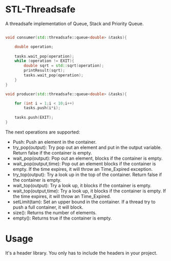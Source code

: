 # STL-Threadsafe

A threadsafe implementation of Queue, Stack and Priority Queue.

```c++

void consumer(std::threadsafe::queue<double> &tasks){

	double operation;
	
	tasks.wait_pop(operation);
	while (operation != EXIT){
		double sqrt = std::sqrt(operation);
		printResult(sqrt);
		tasks.wait_pop(operation);
	}
}

void producer(std::threadsafe::queue<double> &tasks){

	for (int i = 1;i < 10;i++)
		tasks.push(i*i);
	
	tasks.push(EXIT);
}
```

The next operations are supported:

  - Push: Push an element in the container.
  - try_pop(output): Try pop out an element and put in the output variable. Return false if the container is empty.
  - wait_pop(output): Pop out an element, blocks if the container is empty.
  - wait_pop(output,time): Pop out an element blocks if the container is empty. If the time expires, it will throw an Time_Expired exception.
  - try_top(output): Try a look up in the top of the container. Return false if the container is empty.
  - wait_top(output): Try a look up, it blocks if the container is empty.
  - wait_top(output,time): Try a look up, it blocks if the container is empty. If the time expires, it will throw an Time_Expired.
  - setLimit(tam): Set an upper bound in the container. If a thread try to push a full container, it will block.
  - size(): Returns the number of elements.
  - empty(): Returns true if the container is empty.
  
  # Usage
  
  It's a header library. You only has to include the headers in your project.
